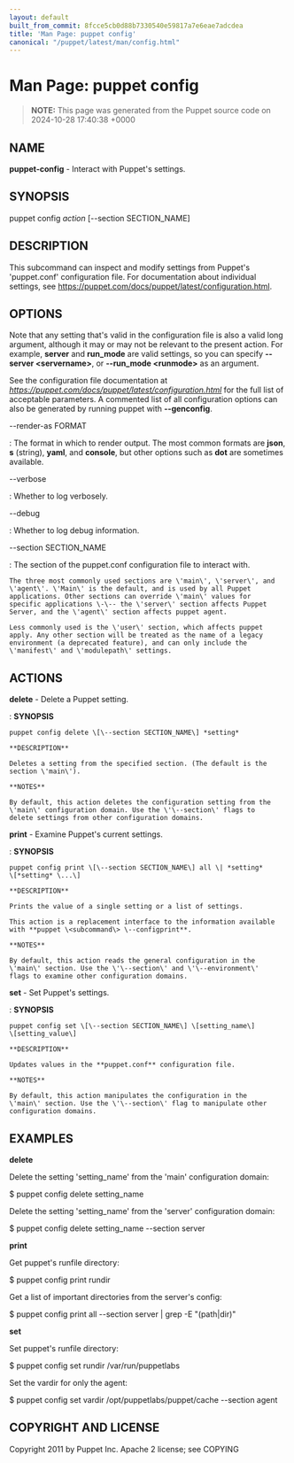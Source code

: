 ```yaml
---
layout: default
built_from_commit: 8fcce5cb0d88b7330540e59817a7e6eae7adcdea
title: 'Man Page: puppet config'
canonical: "/puppet/latest/man/config.html"
---
```


# Man Page: puppet config

> **NOTE:** This page was generated from the Puppet source code on 2024-10-28 17:40:38 +0000

## NAME
**puppet-config** - Interact with Puppet\'s settings.

## SYNOPSIS
puppet config *action* \[\--section SECTION_NAME\]

## DESCRIPTION
This subcommand can inspect and modify settings from Puppet\'s
\'puppet.conf\' configuration file. For documentation about individual
settings, see https://puppet.com/docs/puppet/latest/configuration.html.

## OPTIONS
Note that any setting that\'s valid in the configuration file is also a
valid long argument, although it may or may not be relevant to the
present action. For example, **server** and **run_mode** are valid
settings, so you can specify **\--server \<servername\>**, or
**\--run_mode \<runmode\>** as an argument.

See the configuration file documentation at
*https://puppet.com/docs/puppet/latest/configuration.html* for the full
list of acceptable parameters. A commented list of all configuration
options can also be generated by running puppet with **\--genconfig**.

\--render-as FORMAT

:   The format in which to render output. The most common formats are
    **json**, **s** (string), **yaml**, and **console**, but other
    options such as **dot** are sometimes available.

\--verbose

:   Whether to log verbosely.

\--debug

:   Whether to log debug information.

\--section SECTION_NAME

:   The section of the puppet.conf configuration file to interact with.

    The three most commonly used sections are \'main\', \'server\', and
    \'agent\'. \'Main\' is the default, and is used by all Puppet
    applications. Other sections can override \'main\' values for
    specific applications \-\-- the \'server\' section affects Puppet
    Server, and the \'agent\' section affects puppet agent.

    Less commonly used is the \'user\' section, which affects puppet
    apply. Any other section will be treated as the name of a legacy
    environment (a deprecated feature), and can only include the
    \'manifest\' and \'modulepath\' settings.

## ACTIONS
**delete** - Delete a Puppet setting.

:   **SYNOPSIS**

    puppet config delete \[\--section SECTION_NAME\] *setting*

    **DESCRIPTION**

    Deletes a setting from the specified section. (The default is the
    section \'main\').

    **NOTES**

    By default, this action deletes the configuration setting from the
    \'main\' configuration domain. Use the \'\--section\' flags to
    delete settings from other configuration domains.

**print** - Examine Puppet\'s current settings.

:   **SYNOPSIS**

    puppet config print \[\--section SECTION_NAME\] all \| *setting*
    \[*setting* \...\]

    **DESCRIPTION**

    Prints the value of a single setting or a list of settings.

    This action is a replacement interface to the information available
    with **puppet \<subcommand\> \--configprint**.

    **NOTES**

    By default, this action reads the general configuration in the
    \'main\' section. Use the \'\--section\' and \'\--environment\'
    flags to examine other configuration domains.

**set** - Set Puppet\'s settings.

:   **SYNOPSIS**

    puppet config set \[\--section SECTION_NAME\] \[setting_name\]
    \[setting_value\]

    **DESCRIPTION**

    Updates values in the **puppet.conf** configuration file.

    **NOTES**

    By default, this action manipulates the configuration in the
    \'main\' section. Use the \'\--section\' flag to manipulate other
    configuration domains.

## EXAMPLES
**delete**

Delete the setting \'setting_name\' from the \'main\' configuration
domain:

\$ puppet config delete setting_name

Delete the setting \'setting_name\' from the \'server\' configuration
domain:

\$ puppet config delete setting_name \--section server

**print**

Get puppet\'s runfile directory:

\$ puppet config print rundir

Get a list of important directories from the server\'s config:

\$ puppet config print all \--section server \| grep -E \"(path\|dir)\"

**set**

Set puppet\'s runfile directory:

\$ puppet config set rundir /var/run/puppetlabs

Set the vardir for only the agent:

\$ puppet config set vardir /opt/puppetlabs/puppet/cache \--section
agent

## COPYRIGHT AND LICENSE
Copyright 2011 by Puppet Inc. Apache 2 license; see COPYING
